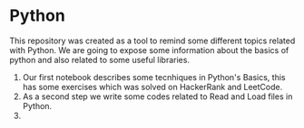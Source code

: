 # Python
This repository was created as a tool to remind some different topics related with Python. We are going to expose some information about the basics of python and also related to some useful libraries.

1. Our first notebook describes some tecnhiques in Python's Basics, this has some exercises which was solved on HackerRank and LeetCode.
2. As a second step we write some codes related to Read and Load files in Python.
3. 
